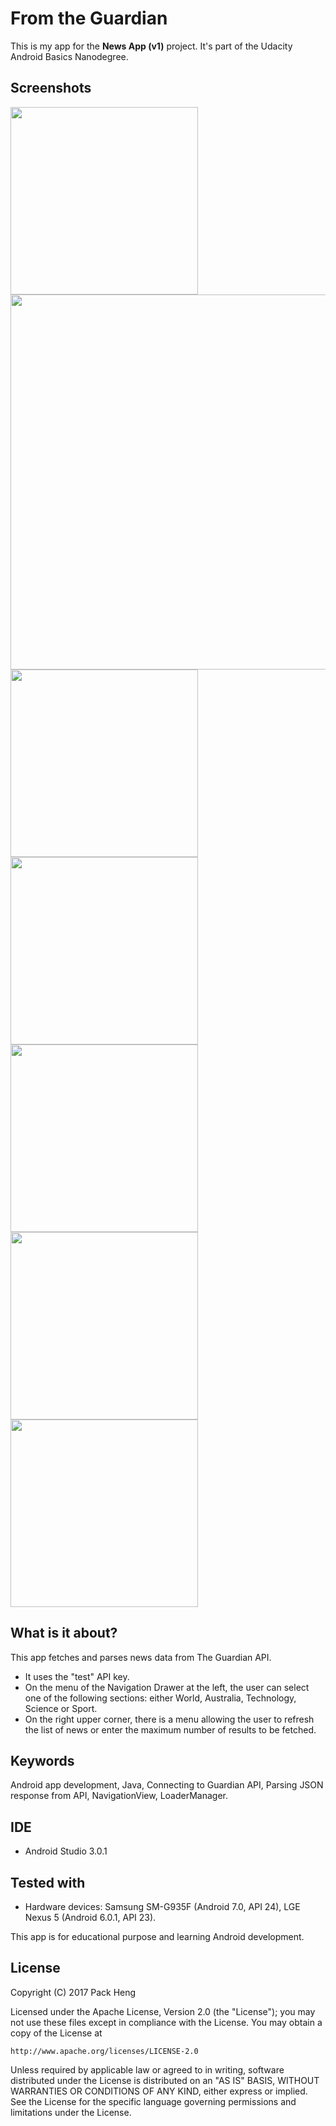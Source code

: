 # From the Guardian
This is my app for the **News App (v1)** project. It's part of the Udacity Android Basics Nanodegree.

## Screenshots
<img src="https://raw.githubusercontent.com/PackHg/Udacity-ABND-News/master/screenshots/screen01.png" width="300"> <img src="https://raw.githubusercontent.com/PackHg/Udacity-ABND-News/master/screenshots/screen02land.png" width="600">
<img src="https://raw.githubusercontent.com/PackHg/Udacity-ABND-News/master/screenshots/screen03.png" width="300"> <img src="https://raw.githubusercontent.com/PackHg/Udacity-ABND-News/master/screenshots/screen04.png" width="300">
<img src="https://raw.githubusercontent.com/PackHg/Udacity-ABND-News/master/screenshots/screen05.png" width="300"> <img src="https://raw.githubusercontent.com/PackHg/Udacity-ABND-News/master/screenshots/screen06.png" width="300">
<img src="https://raw.githubusercontent.com/PackHg/Udacity-ABND-News/master/screenshots/screen07.png" width="300">

## What is it about?
This app fetches and parses news data from The Guardian API.
* It uses the "test" API key.
* On the menu of the Navigation Drawer at the left, the user can select one of the following sections: either World, Australia, Technology, Science or Sport.
* On the right upper corner, there is a menu allowing the user to refresh the list of news or enter the maximum number of results to be fetched.

## Keywords
Android app development, Java, Connecting to Guardian API, Parsing JSON response from API, NavigationView, LoaderManager.

## IDE
* Android Studio 3.0.1

## Tested with
* Hardware devices: Samsung SM-G935F (Android 7.0, API 24), LGE Nexus 5 (Android 6.0.1, API 23).


This app is for educational purpose and learning Android development.

## License
Copyright (C) 2017 Pack Heng

Licensed under the Apache License, Version 2.0 (the "License");
you may not use these files except in compliance with the License.
You may obtain a copy of the License at

    http://www.apache.org/licenses/LICENSE-2.0

Unless required by applicable law or agreed to in writing, software
distributed under the License is distributed on an "AS IS" BASIS,
WITHOUT WARRANTIES OR CONDITIONS OF ANY KIND, either express or implied.
See the License for the specific language governing permissions and
limitations under the License.
